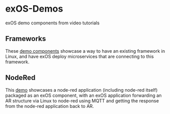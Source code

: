 # exOS-Demos
exOS demo components from video tutorials

## Frameworks

These [demo components][link_frameworks] showcase a way to have an existing framework in Linux, and have exOS deploy microservices that are connecting to this framework.

## NodeRed

This [demo][link_nodered] showcases a node-red application (including node-red itself) packaged as an exOS component, with an exOS application forwarding an AR structure via Linux to node-red using MQTT and getting the response from the node-red application back to AR.

[link_nodered]: NodeRed/
[link_frameworks]: Frameworks/